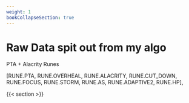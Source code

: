 ```yaml
---
weight: 1
bookCollapseSection: true
---
```

# Raw Data spit out from my algo 

PTA + Alacrity Runes


[RUNE.PTA, RUNE.OVERHEAL, RUNE.ALACRITY, RUNE.CUT_DOWN, RUNE.FOCUS, RUNE.STORM, RUNE.AS, RUNE.ADAPTIVE2, RUNE.HP],

{{< section >}}